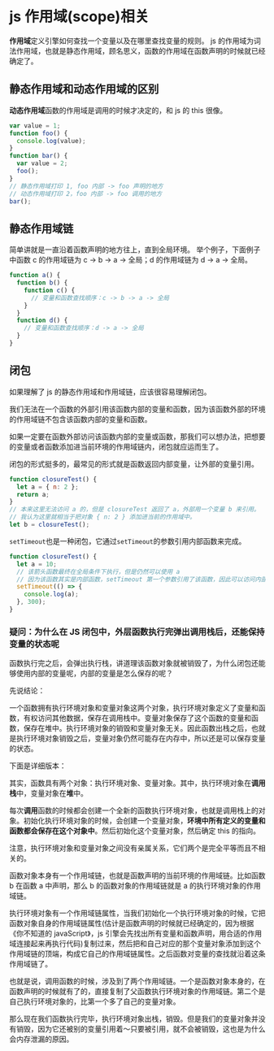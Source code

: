 # js 作用域(scope)相关

**作用域**定义引擎如何查找一个变量以及在哪里查找变量的规则。
js 的作用域为词法作用域，也就是静态作用域，顾名思义，函数的作用域在函数声明的时候就已经确定了。

## 静态作用域和动态作用域的区别

**动态作用域**函数的作用域是调用的时候才决定的，和 js 的 this 很像。

```javascript
var value = 1;
function foo() {
  console.log(value);
}
function bar() {
  var value = 2;
  foo();
}
// 静态作用域打印 1, foo 内部 -> foo 声明的地方
// 动态作用域打印 2，foo 内部 -> foo 调用的地方
bar();
```

## 静态作用域链

简单讲就是一直沿着函数声明的地方往上，直到全局环境。
举个例子，下面例子中函数 c 的作用域链为 c -> b -> a -> 全局；d 的作用域链为 d -> a -> 全局。

```js
function a() {
  function b() {
    function c() {
      // 变量和函数查找顺序：c -> b -> a -> 全局
    }
  }
  function d() {
    // 变量和函数查找顺序：d -> a -> 全局
  }
}
```

## 闭包

如果理解了 js 的静态作用域和作用域链，应该很容易理解闭包。

我们无法在一个函数的外部引用该函数内部的变量和函数，因为该函数外部的环境的作用域链不包含该函数内部的变量和函数。

如果一定要在函数外部访问该函数内部的变量或函数，那我们可以想办法，把想要的变量或者函数添加进当前环境的作用域链内，闭包就应运而生了。

闭包的形式挺多的，最常见的形式就是函数返回内部变量，让外部的变量引用。

```javascript
function closureTest() {
  let a = { n: 2 };
  return a;
}
// 本来这里无法访问 a 的，但是 closureTest 返回了 a，外部用一个变量 b 来引用。
// 我认为这里就相当于把对象 { n: 2 } 添加进当前的作用域中。
let b = closureTest();
```

`setTimeout`也是一种闭包，它通过`setTimeout`的参数引用内部函数来完成。

```javascript
function closureTest() {
  let a = 10;
  // 该箭头函数最终在全局条件下执行，但是仍然可以使用 a
  // 因为该函数其实是内部函数，setTimeout 第一个参数引用了该函数，因此可以访问内部变量。
  setTimeout(() => {
    console.log(a);
  }, 300);
}
```

### 疑问：为什么在 JS 闭包中，外层函数执行完弹出调用栈后，还能保持变量的状态呢

函数执行完之后，会弹出执行栈，讲道理该函数对象就被销毁了，为什么闭包还能够使用内部的变量呢，内部的变量是怎么保存的呢？

先说结论：

一个函数拥有执行环境对象和变量对象这两个对象，执行环境对象定义了变量和函数，有权访问其他数据，保存在调用栈中。变量对象保存了这个函数的变量和函数，保存在堆中。执行环境对象的销毁和变量对象无关。因此函数出栈之后，也就是执行环境对象销毁之后，变量对象仍然可能存在内存中，所以还是可以保存变量的状态。

下面是详细版本：

其实，函数具有两个对象：执行环境对象、变量对象。其中，执行环境对象在**调用栈**中，变量对象在**堆**中。

每次**调用**函数的时候都会创建一个全新的函数执行环境对象，也就是调用栈上的对象。初始化执行环境对象的时候，会创建一个变量对象，**环境中所有定义的变量和函数都会保存在这个对象中**。然后初始化这个变量对象，然后确定 this 的指向。

注意，执行环境对象和变量对象之间没有亲属关系，它们两个是完全平等而且不相关的。

函数对象本身有一个作用域链，也就是函数声明的当前环境的作用域链。比如函数 b 在函数 a 中声明，那么 b 的函数对象的作用域链就是 a 的执行环境对象的作用域链。

执行环境对象有一个作用域链属性，当我们初始化一个执行环境对象的时候，它把函数对象自身的作用域链属性(估计是函数声明的时候就已经确定的，因为根据《你不知道的 javaScript》，js 引擎会先找出所有变量和函数声明，用合适的作用域连接起来再执行代码)复制过来，然后把和自己对应的那个变量对象添加到这个作用域链的顶端，构成它自己的作用域链属性。之后函数对变量的查找就沿着这条作用域链了。

也就是说，调用函数的时候，涉及到了两个作用域链。一个是函数对象本身的，在函数声明的时候就有了的，直接复制了父函数执行环境对象的作用域链。第二个是自己执行环境对象的，比第一个多了自己的变量对象。

那么现在我们函数执行完毕，执行环境对象出栈，销毁。但是我们的变量对象并没有销毁，因为它还被别的变量引用着～只要被引用，就不会被销毁，这也是为什么会内存泄漏的原因。

